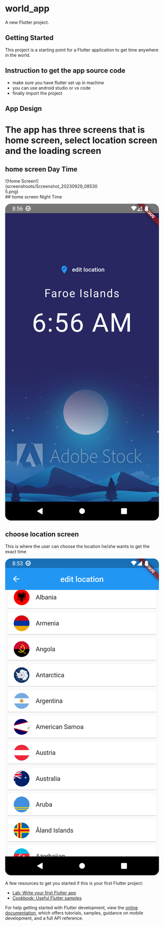 # world_app

A new Flutter project.

## Getting Started

This project is a starting point for a Flutter application  to get time anywhere in the world.

## Instruction to get the app source code

- make sure you have flutter set up in machine
- you can use android studio or vs code
- finally import the project

## App Design
 # The app has three screens that is home screen, select location screen and the loading screen

## home screen Day Time
<div style="width: 60%; height: 60%">
![Home Screen!](screenshoots/Screenshot_20230929_085305.png)
</div>
## home screen Night Time

![Home Screen!](screenshoots/Screenshot_20230929_085637.png)

## choose location screen 
This is where the user can choose the location he/she wants to get the exact time

![Home Screen!](screenshoots/Screenshot_20230929_085342.png)




A few resources to get you started if this is your first Flutter project:

- [Lab: Write your first Flutter app](https://docs.flutter.dev/get-started/codelab)
- [Cookbook: Useful Flutter samples](https://docs.flutter.dev/cookbook)

For help getting started with Flutter development, view the
[online documentation](https://docs.flutter.dev/), which offers tutorials,
samples, guidance on mobile development, and a full API reference.
